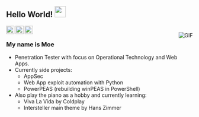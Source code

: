 ## Hello World! <img src="https://raw.githubusercontent.com/iampavangandhi/iampavangandhi/master/gifs/Hi.gif" width="30px"></h2>

<a href="https://twitter.com/H4shByte">
  <img align="left" alt="Ajay's Twitter" width="22px" src="https://cdn.jsdelivr.net/npm/simple-icons@v3/icons/twitter.svg" />
</a>
<a href="https://www.linkedin.com/in/moe-c/">
  <img align="left" alt="Ajay's Linkdein" width="22px" src="https://cdn.jsdelivr.net/npm/simple-icons@v3/icons/linkedin.svg" />
</a>
<a href="https://github.com/H4shByte">
  <img align="left" alt="Ajay's Github" width="22px" src="https://cdn.jsdelivr.net/npm/simple-icons@v3/icons/github.svg" />
</a>
<br />
<img align="right" alt="GIF" src="https://giphy.com/gifs/JIX9t2j0ZTN9S" />

### My name is Moe
- Penetration Tester with focus on Operational Technology and Web Apps. 
- Currently side projects:
  - AppSec
  - Web App exploit automation with Python
  - PowerPEAS (rebuilding winPEAS in PowerShell)
- Also play the piano as a hobby and currently learning:
  - Viva La Vida by Coldplay
  - Intersteller main theme by Hans Zimmer
